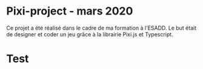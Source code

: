 # Pixi-project - mars 2020

Ce projet a été réalisé dans le cadre de ma formation à l'ESADD.
Le but était de designer et coder un jeu grâce à la librairie Pixi.js et Typescript.

Test
====
